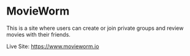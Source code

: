 # MovieWorm

This is a site where users can create or join private groups and review movies with their friends.

Live Site: https://www.movieworm.io
